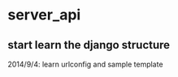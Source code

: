 server_api
==========

start learn the django structure
--------------------------------

2014/9/4:
  learn urlconfig and sample template
